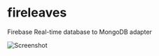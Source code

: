 # fireleaves
Firebase Real-time database to MongoDB adapter

![Screenshot](https://github.com/nukung/fireleaves/raw/master/screenshot.png")

